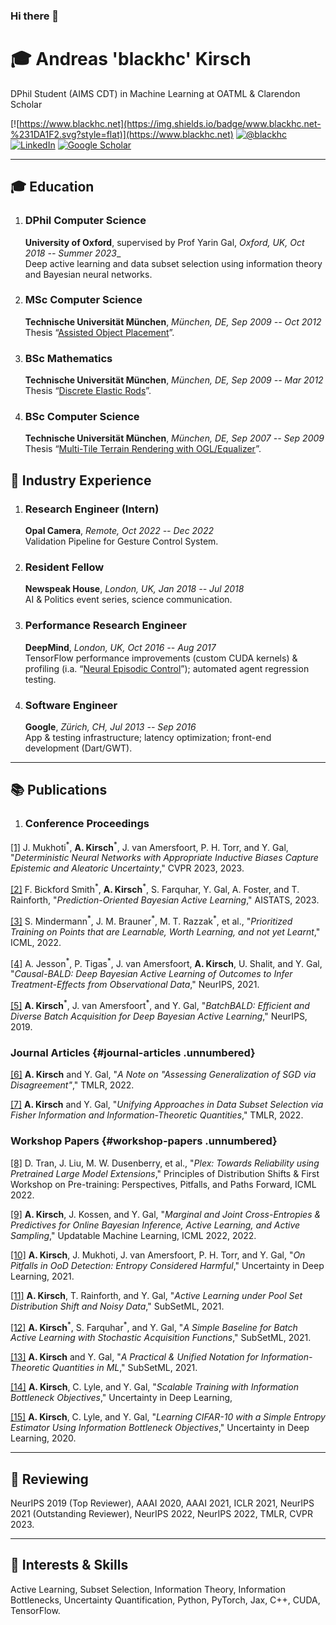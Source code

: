 ### Hi there 👋

# 🎓 Andreas 'blackhc' Kirsch
DPhil Student (AIMS CDT) in Machine Learning at OATML & Clarendon Scholar  

[![https://www.blackhc.net](https://img.shields.io/badge/www.blackhc.net-%231DA1F2.svg?style=flat)](https://www.blackhc.net)</button>
[![@blackhc](https://img.shields.io/badge/@blackhc-%231DA1F2.svg?style=social&logo=Twitter)](https://twitter.com/@blackhc)
[![LinkedIn](https://img.shields.io/badge/LinkedIn-%230A66C2.svg?style=flat&logo=LinkedIn&logoColor=white)](https://linkedin.com/in/blackhc)
[![Google Scholar](https://img.shields.io/badge/Google%20Scholar-%234285F4.svg?style=flat&logo=googlescholar&logoColor=white)](https://scholar.google.com/citations?user=WYQVZpYAAAAJ)

------

## 🎓 Education
1. ### DPhil Computer Science
   **University of Oxford**, supervised by Prof Yarin Gal, _Oxford, UK, Oct 2018 -- Summer 2023__  
   Deep active learning and data subset selection using information theory and Bayesian neural networks.

2. ### MSc Computer Science
   **Technische Universität München**, _München, DE, Sep 2009 -- Oct 2012_  
   Thesis “[Assisted Object Placement](http://blog.blackhc.net/projects/university/msc-thesis-assisted-object-placement/)”.

3. ### BSc Mathematics
   **Technische Universität München**, _München, DE, Sep 2009 -- Mar 2012_  
   Thesis “[Discrete Elastic Rods](http://blog.blackhc.net/projects/university/bsc-thesis-discrete-elastic-rods/)”.

4. ### BSc Computer Science
   **Technische Universität München**, _München, DE, Sep 2007 -- Sep 2009_  
   Thesis “[Multi-Tile Terrain Rendering with OGL/Equalizer](http://stuff.blackhc.net/publications/cg_bsc_thesis.pdf)”.

## 💼 Industry Experience
1. ### Research Engineer (Intern)
   **Opal Camera**, _Remote, Oct 2022 -- Dec 2022_  
   Validation Pipeline for Gesture Control System.

2. ### Resident Fellow
   **Newspeak House**, _London, UK, Jan 2018 -- Jul 2018_   
   AI & Politics event series, science communication.

3. ### Performance Research Engineer
   **DeepMind**, _London, UK, Oct 2016 -- Aug 2017_  
   TensorFlow performance improvements (custom CUDA kernels) & profiling (i.a. “[Neural Episodic Control](https://arxiv.org/abs/1703.01988)”); automated agent regression testing.

4. ### Software Engineer
   **Google**, _Zürich, CH, Jul 2013 -- Sep 2016_  
   App & testing infrastructure; latency optimization; front-end development (Dart/GWT).

-----

## 📚 Publications
1. ### Conference Proceedings

[\[1\]](https://arxiv.org/abs/2102.11582) J. Mukhoti<sup>\*</sup>, **A.
Kirsch**<sup>\*</sup>, J. van Amersfoort, P. H. Torr, and Y. Gal, "*Deterministic
Neural Networks with Appropriate Inductive Biases Capture Epistemic and
Aleatoric Uncertainty*," CVPR 2023, 2023.

[\[2\]](https://arxiv.org/abs/2304.08151) F. Bickford Smith<sup>\*</sup>, **A.
Kirsch**<sup>\*</sup>, S. Farquhar, Y. Gal, A. Foster, and T. Rainforth,
"*Prediction-Oriented Bayesian Active Learning*," AISTATS, 2023.

[\[3\]](https://proceedings.mlr.press/v162/mindermann22a.) S.
Mindermann<sup>\*</sup>, J. M. Brauner<sup>\*</sup>, M. T. Razzak<sup>\*</sup>, et al.,
"*Prioritized Training on Points that are Learnable, Worth Learning, and
not yet Learnt*," ICML, 2022.

[\[4\]](https://arxiv.org/abs/2111.02275) A. Jesson<sup>\*</sup>, P. Tigas<sup>\*</sup>,
J. van Amersfoort, **A. Kirsch**, U. Shalit, and Y. Gal, "*Causal-BALD:
Deep Bayesian Active Learning of Outcomes to Infer Treatment-Effects
from Observational Data*," NeurIPS, 2021.

[\[5\]](https://arxiv.org/abs/1906.08158) **A. Kirsch**<sup>\*</sup>, J. van
Amersfoort<sup>\*</sup>, and Y. Gal, "*BatchBALD: Efficient and Diverse Batch
Acquisition for Deep Bayesian Active Learning*," NeurIPS, 2019.

### Journal Articles {#journal-articles .unnumbered}

[\[6\]](https://arxiv.org/abs/2202.01851) **A. Kirsch** and Y. Gal, "*A
Note on "Assessing Generalization of SGD via Disagreement"*," TMLR,
2022.

[\[7\]](https://arxiv.org/abs/2208.00549) **A. Kirsch** and Y. Gal,
"*Unifying Approaches in Data Subset Selection via Fisher Information
and Information-Theoretic Quantities*," TMLR, 2022.

### Workshop Papers {#workshop-papers .unnumbered}

[\[8\]](https://openreview.net/forum?id=6x0gB9gOHFg) D. Tran, J. Liu, M.
W. Dusenberry, et al., "*Plex: Towards Reliability using Pretrained
Large Model Extensions*," Principles of Distribution Shifts & First
Workshop on Pre-training: Perspectives, Pitfalls, and Paths Forward,
ICML 2022.

[\[9\]](https://arxiv.org/abs/2205.08766) **A. Kirsch**, J. Kossen, and
Y. Gal, "*Marginal and Joint Cross-Entropies & Predictives for Online
Bayesian Inference, Active Learning, and Active Sampling*," Updatable
Machine Learning, ICML 2022, 2022.

[\[10\]](http://www.gatsby.ucl.ac.uk/~balaji/udl2021/accepted-papers/UDL2021-paper-092.pdf)
**A. Kirsch**, J. Mukhoti, J. van Amersfoort, P. H. Torr, and Y. Gal,
"*On Pitfalls in OoD Detection: Entropy Considered Harmful*,"
Uncertainty in Deep Learning, 2021.

[\[11\]](https://arxiv.org/abs/2106.11719) **A. Kirsch**, T. Rainforth,
and Y. Gal, "*Active Learning under Pool Set Distribution Shift and
Noisy Data*," SubSetML, 2021.

[\[12\]](https://arxiv.org/abs/2106.12059) **A. Kirsch**<sup>\*</sup>, S.
Farquhar<sup>\*</sup>, and Y. Gal, "*A Simple Baseline for Batch Active Learning
with Stochastic Acquisition Functions*," SubSetML, 2021.

[\[13\]](https://arxiv.org/abs/2106.12062) **A. Kirsch** and Y. Gal, "*A
Practical & Unified Notation for Information-Theoretic Quantities in
ML*," SubSetML, 2021.

[\[14\]](http://www.gatsby.ucl.ac.uk/~balaji/udl2020/accepted-papers/UDL2020-paper-019.pdf)
**A. Kirsch**, C. Lyle, and Y. Gal, "*Scalable Training with Information
Bottleneck Objectives*," Uncertainty in Deep Learning,

[\[15\]](http://www.gatsby.ucl.ac.uk/~balaji/udl2020/accepted-papers/UDL2020-paper-075.pdf)
**A. Kirsch**, C. Lyle, and Y. Gal, "*Learning CIFAR-10 with a Simple
Entropy Estimator Using Information Bottleneck Objectives*," Uncertainty
in Deep Learning, 2020.

-----

## 📝 Reviewing
NeurIPS 2019 (Top Reviewer), AAAI 2020, AAAI 2021, ICLR 2021, NeurIPS 2021 (Outstanding Reviewer), NeurIPS 2022, NeurIPS 2022, TMLR, CVPR 2023.

-----

## 🎯 Interests & Skills
Active Learning, Subset Selection, Information Theory, Information Bottlenecks, Uncertainty Quantification, Python, PyTorch, Jax, C++, CUDA, TensorFlow.
